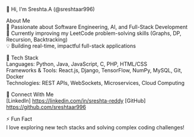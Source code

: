 👋 Hi, I'm Sreshta.A (@sreshtaar996)  

About Me  
🔬 Passionate about Software Engineering, AI, and Full-Stack Development  
🌱 Currently improving my LeetCode problem-solving skills (Graphs, DP, Recursion, Backtracking)  
💡 Building real-time, impactful full-stack applications  

 🔨 Tech Stack  
Languages: Python, Java, JavaScript, C, PHP, HTML/CSS  
Frameworks & Tools: React.js, Django, TensorFlow, NumPy, MySQL, Git, Docker  
Technologies: REST APIs, WebSockets, Microservices, Cloud Computing  

🔗 Connect With Me  
[LinkedIn] https://linkedin.com/in/sreshta-reddy 
[GitHub]   https://github.com/sreshtaar996

⚡ Fun Fact  
I love exploring new tech stacks and solving complex coding challenges!  
